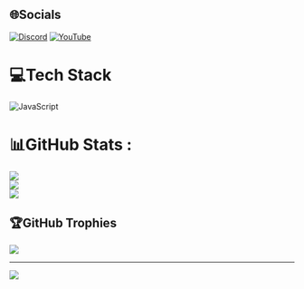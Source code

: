 
## 🌐Socials
[![Discord](https://img.shields.io/badge/Discord-%237289DA.svg?logo=discord&logoColor=white)](htttps://discord.gg/7wmb5x7qp4) [![YouTube](https://img.shields.io/badge/YouTube-%23FF0000.svg?logo=YouTube&logoColor=white)](https://youtube.com/c/UCQc6TiLZIVmQBx9_ImVm-Mw) 

# 💻Tech Stack
![JavaScript](https://img.shields.io/badge/javascript-%23323330.svg?style=for-the-badge&logo=javascript&logoColor=%23F7DF1E)
# 📊GitHub Stats :
![](https://github-readme-stats.vercel.app/api?username=Hjgaming&theme=highcontrast&hide_border=false&include_all_commits=false&count_private=false)<br/>
![](https://github-readme-streak-stats.herokuapp.com/?user=Hjgaming&theme=highcontrast&hide_border=false)<br/>
![](https://github-readme-stats.vercel.app/api/top-langs/?username=Hjgaming&theme=highcontrast&hide_border=false&include_all_commits=false&count_private=false&layout=compact)

## 🏆GitHub Trophies
![](https://github-profile-trophy.vercel.app/?username=Hjgaming&theme=radical&no-frame=false&no-bg=false&margin-w=4)

---
[![](https://visitcount.itsvg.in/api?id=Hjgaming&icon=0&color=0)](https://visitcount.itsvg.in)
